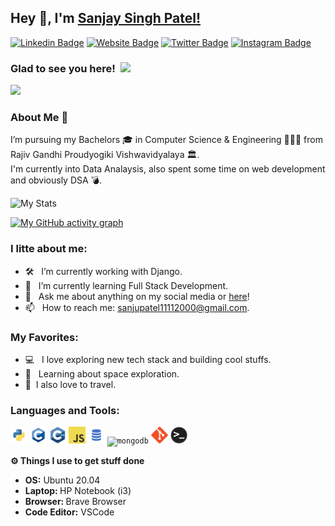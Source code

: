 ## Hey 👋, I'm [Sanjay Singh Patel!](https://github.com/sanjay-singh-patel/)

[![Linkedin Badge](https://img.shields.io/badge/-LinkedIn-0e76a8?style=flat-square&logo=Linkedin&logoColor=white)](https://linkedin.com/in/sanjay-singh-patel)
[![Website Badge](https://img.shields.io/badge/Website-3b5998?style=flat-square&logo=google-chrome&logoColor=white)](https://sanjay-singh-patel.github.io/)
[![Twitter Badge](https://img.shields.io/badge/-Twitter-00acee?style=flat-square&logo=Twitter&logoColor=white)](https://twitter.com/sanjay_s_patel)
[![Instagram Badge](https://img.shields.io/badge/-Instagram-e4405f?style=flat-square&logo=Instagram&logoColor=white)](https://instagram.com/sanjay_singh_patel/)
</br>

### Glad to see you here! &nbsp;![](https://visitor-badge.laobi.icu/badge?page_id=sanjay-singh-patel.sanjay-singh-patel)
![](https://gitwar.herokuapp.com/badge?username=sanjay-singh-patel)



### About Me 🚀
I’m pursuing my Bachelors 🎓 in Computer Science & Engineering 👨🏻‍💻 from Rajiv Gandhi Proudyogiki Vishwavidyalaya 🏛️. <br>
I'm currently into Data Analaysis, also spent some time on web development and obviously DSA 💣.</br>


![My Stats](https://github-readme-stats.vercel.app/api?username=sanjay-singh-patel&show_icons=true&hide_border=true)</br>

[![My GitHub activity graph](https://activity-graph.herokuapp.com/graph?username=sanjay-singh-patel&theme=xcode)](https://git.io/sanjay-singh-patel)

### I litte about me:

- 🛠 &nbsp; I’m currently working with Django.
- 🚀 &nbsp; I’m currently learning Full Stack Development.
- 💬 &nbsp; Ask me about anything on my social media or [here](https://github.com/sanjay-singh-patel/sanjay-singh-patel/issues/)!
- 📫 &nbsp; How to reach me: sanjupatel11112000@gmail.com.

<!-- - 📝 &nbsp; Checkout my [Resume](https://github.com/sanjay-singh-patel/sanjay-singh-patel/resume.pdf). -->

### My Favorites:

- 💻 &nbsp; I love exploring new tech stack and building cool stuffs.
- 🌠 &nbsp; Learning about space exploration.
- 🌆 &nbsp;I also love to travel.

### Languages and Tools:

<code><img height="27" src="https://raw.githubusercontent.com/github/explore/80688e429a7d4ef2fca1e82350fe8e3517d3494d/topics/python/python.png" alt="python"></code>
<code><img height="27" src="https://raw.githubusercontent.com/github/explore/80688e429a7d4ef2fca1e82350fe8e3517d3494d/topics/c/c.png" alt="c"></code>
<code><img height="27" src="https://raw.githubusercontent.com/github/explore/80688e429a7d4ef2fca1e82350fe8e3517d3494d/topics/cpp/cpp.png" alt="cpp"></code>
<code><img height="27" src="https://raw.githubusercontent.com/github/explore/80688e429a7d4ef2fca1e82350fe8e3517d3494d/topics/javascript/javascript.png" alt="javascript"></code>
<code><img height="27" src="https://raw.githubusercontent.com/github/explore/80688e429a7d4ef2fca1e82350fe8e3517d3494d/topics/sql/sql.png" alt="sql"></code>
<code><img height="27" src="https://encrypted-tbn0.gstatic.com/images?q=tbn%3AANd9GcSTTzPAw-55ssm1Im594xYZ9eRQu2JylrkYLg&usqp=CAU" alt="mongodb"></code>
<code><img height="27" src="https://raw.githubusercontent.com/devicons/devicon/master/icons/git/git-original.svg" alt="git"></code>
<code><img height="27" src="https://raw.githubusercontent.com/github/explore/80688e429a7d4ef2fca1e82350fe8e3517d3494d/topics/terminal/terminal.png" alt="terminal"></code>


<summary><b>⚙️ Things I use to get stuff done</b></summary>
  	<ul>
  	    <li><b>OS:</b> Ubuntu 20.04</li>
	    <li><b>Laptop: </b> HP Notebook (i3)</li>
  	    <li><b>Browser: </b> Brave Browser</li>
	    <li><b>Code Editor:</b> VSCode </li>
	  </ul>	






